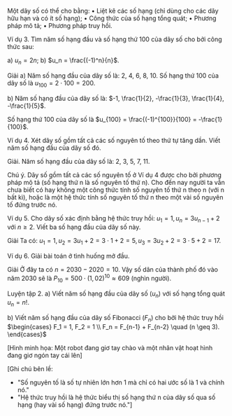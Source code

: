 Một dãy số có thể cho bằng:
• Liệt kê các số hạng (chỉ dùng cho các dãy hữu hạn và có ít số hạng);
• Công thức của số hạng tổng quát;
• Phương pháp mô tả;
• Phương pháp truy hồi.

Ví dụ 3. Tìm năm số hạng đầu và số hạng thứ 100 của dãy số cho bởi công thức sau:

a) $u_n = 2n$;                b) $u_n = \frac{(-1)^n}{n}$.

Giải
a) Năm số hạng đầu của dãy số là: 2, 4, 6, 8, 10.
   Số hạng thứ 100 của dãy số là $u_{100} = 2 \cdot 100 = 200$.

b) Năm số hạng đầu của dãy số là: $-1, \frac{1}{2}, -\frac{1}{3}, \frac{1}{4}, -\frac{1}{5}$.

   Số hạng thứ 100 của dãy số là $u_{100} = \frac{(-1)^{100}}{100} = -\frac{1}{100}$.

Ví dụ 4. Xét dãy số gồm tất cả các số nguyên tố theo thứ tự tăng dần. Viết năm số hạng đầu của dãy số đó.

Giải. Năm số hạng đầu của dãy số là: 2, 3, 5, 7, 11.

Chú ý. Dãy số gồm tất cả các số nguyên tố ở Ví dụ 4 được cho bởi phương pháp mô tả (số hạng thứ n là số nguyên tố thứ n). Cho đến nay người ta vẫn chưa biết có hay không một công thức tính số nguyên tố thứ n theo n (với n bất kì), hoặc là một hệ thức tính số nguyên tố thứ n theo một vài số nguyên tố đứng trước nó.

Ví dụ 5. Cho dãy số xác định bằng hệ thức truy hồi:
$u_1 = 1, u_n = 3u_{n-1} + 2$ với $n \geq 2$.
Viết ba số hạng đầu của dãy số này.

Giải
Ta có: $u_1 = 1, u_2 = 3u_1 + 2 = 3 \cdot 1 + 2 = 5, u_3 = 3u_2 + 2 = 3 \cdot 5 + 2 = 17$.

Ví dụ 6. Giải bài toán ở tình huống mở đầu.

Giải
Ở đây ta có $n = 2030 - 2020 = 10$. Vậy số dân của thành phố đó vào năm 2030 sẽ là
$P_{10} = 500 \cdot (1,02)^{10} \approx 609$ (nghìn người).

Luyện tập 2.
a) Viết năm số hạng đầu của dãy số $(u_n)$ với số hạng tổng quát $u_n = n!$.

b) Viết năm số hạng đầu của dãy số Fibonacci $(F_n)$ cho bởi hệ thức truy hồi
$\begin{cases}
F_1 = 1, F_2 = 1 \\
F_n = F_{n-1} + F_{n-2} \quad (n \geq 3).
\end{cases}$

[Hình minh họa: Một robot đang giơ tay chào và một nhân vật hoạt hình đang giơ ngón tay cái lên]

[Ghi chú bên lề: 
- "Số nguyên tố là số tự nhiên lớn hơn 1 mà chỉ có hai ước số là 1 và chính nó."
- "Hệ thức truy hồi là hệ thức biểu thị số hạng thứ n của dãy số qua số hạng (hay vài số hạng) đứng trước nó."]